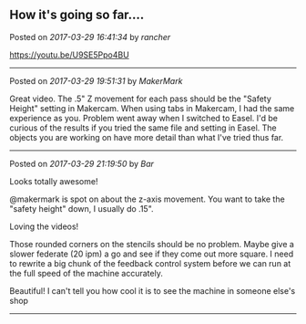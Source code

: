 ## How it's going so far....
Posted on *2017-03-29 16:41:34* by *rancher*

https://youtu.be/U9SE5Ppo4BU

---

Posted on *2017-03-29 19:51:31* by *MakerMark*

Great video.  The .5" Z movement for each pass should be the "Safety Height" setting in Makercam. When using tabs in Makercam, I had the same experience as you.  Problem went away when I switched to Easel.  I'd be curious of the results if you tried the same file and setting in Easel. The objects you are working on have more detail than what I've tried thus far.

---

Posted on *2017-03-29 21:19:50* by *Bar*

Looks totally awesome!

@makermark is spot on about the z-axis movement. You want to take the "safety height" down, I usually do .15". 

Loving the videos!

Those rounded corners on the stencils should be no problem. Maybe give a slower federate (20 ipm) a go and see if they come out more square. I need to rewrite a big chunk of the feedback control system before we can run at the full speed of the machine accurately.

Beautiful! I can't tell you how cool it is to see the machine in someone else's shop

---

